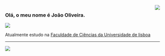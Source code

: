 <img align='right' src="https://github-readme-stats.vercel.app/api?username=jotanmiguel&show_icons=true&title_color=783c00&text_color=af552e&icon_color=783c00&bg_color=f8efd4&cache_seconds=2300">

### Olá, o meu nome é João Oliveira.

<img src="https://img.shields.io/static/v1?label=Overview&message=jotanmiguel&color=f8efd4&style=for-the-badge&logo=GitHub">

<p>

  Atualmente estudo na <a href="https://ciencias.ulisboa.pt/pt/di">Faculdade de Ciências da Universidade de lisboa</a><br/>

</p>

<hr>

<img align="center" style="#ling{display: block; left: 50%; transform: translate(-50%)}" src="https://github-readme-stats.vercel.app/api/top-langs/?username=jotanmiguel&hide=html&layout=compact&theme=default">
